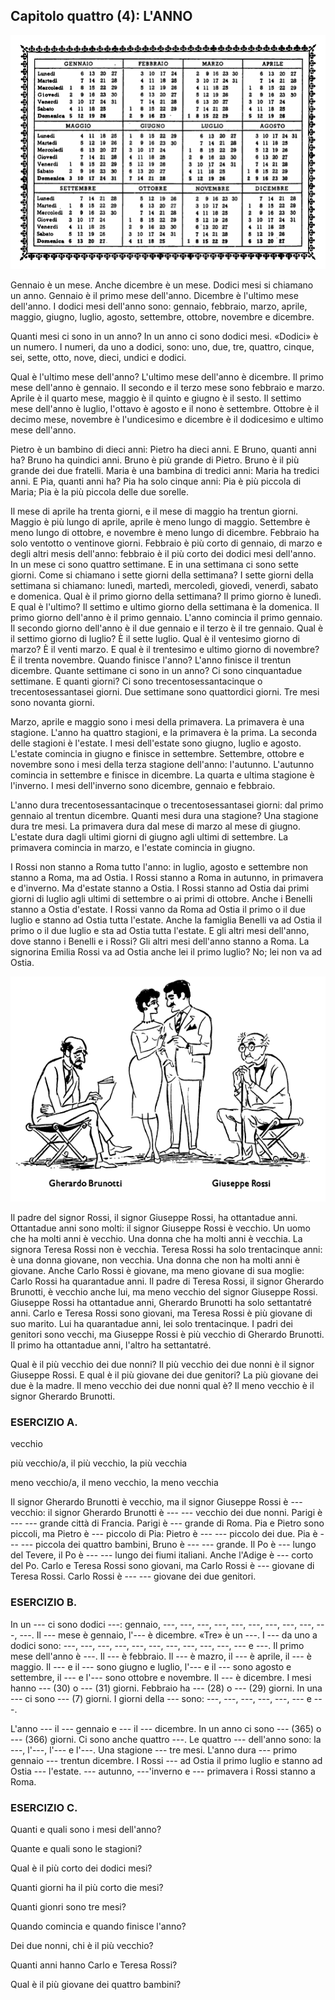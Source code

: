 ## Capitolo quattro (4): L'ANNO

![](../images/c4.1.png)

Gennaio è un mese. Anche dicembre è un mese. Dodici mesi si chiamano un anno. Gennaio è il primo mese dell'anno. Dicembre è l'ultimo mese dell'anno. I dodici mesi dell'anno sono: gennaio, febbraio, marzo, aprile, maggio, giugno, luglio, agosto, settembre, ottobre, novembre e dicembre.

Quanti mesi ci sono in un anno? In un anno ci sono dodici mesi. «Dodici» è un numero. I numeri, da uno a dodici, sono: uno, due, tre, quattro, cinque, sei, sette, otto, nove, dieci, undici e dodici.

Qual è l'ultimo mese dell'anno? L'ultimo mese dell'anno è dicembre. Il primo mese dell'anno è gennaio. Il secondo e il terzo mese sono febbraio e marzo. Aprile è il quarto mese, maggio è il quinto e giugno è il sesto. Il settimo mese dell'anno è luglio, l'ottavo è agosto e il nono è settembre. Ottobre è il decimo mese, novembre è l'undicesimo e dicembre è il dodicesimo e ultimo mese dell'anno. 

Pietro è un bambino di dieci anni: Pietro ha dieci anni. E Bruno, quanti anni ha? Bruno ha quindici anni. Bruno è più grande di Pietro. Bruno è il più grande dei due fratelli. Maria è una bambina di tredici anni: Maria ha tredici anni. E Pia, quanti anni ha? Pia ha solo cinque anni: Pia è più piccola di Maria; Pia è la più piccola delle due sorelle.

Il mese di aprile ha trenta giorni, e il mese di maggio ha trentun giorni. Maggio è più lungo di aprile, aprile è meno lungo di maggio. Settembre è meno lungo di ottobre, e novembre è meno lungo di dicembre. Febbraio ha solo ventotto o ventinove giorni. Febbraio è più corto di gennaio, di marzo e degli altri mesis dell'anno: febbraio è il più corto dei dodici mesi dell'anno. In un mese ci sono quattro settimane. E in una settimana ci sono sette giorni. Come si chiamano i sette giorni della settimana? I sette giorni della settimana si chiamano: lunedì, martedì, mercoledì, giovedì, venerdì, sabato e domenica. Qual è il primo giorno della settimana? Il primo giorno è lunedì. E qual è l'ultimo? Il settimo e ultimo giorno della settimana è la domenica. Il primo giorno dell'anno è il primo gennaio. L'anno comincia il primo gennaio. Il secondo giorno dell'anno è il due gennaio e il terzo è il tre gennaio. Qual è il settimo giorno di luglio? È il sette luglio. Qual è il ventesimo giorno di marzo? È il venti marzo. E qual è il trentesimo e ultimo giorno di novembre? È il trenta novembre. Quando finisce l'anno? L'anno finisce il trentun dicembre. Quante settimane ci sono in un anno? Ci sono cinquantadue settimane. E quanti giorni? Ci sono trecentosessantacinque o trecentosessantasei giorni. Due settimane sono quattordici giorni. Tre mesi sono novanta giorni.

Marzo, aprile e maggio sono i mesi della primavera. La primavera è una stagione. L'anno ha quattro stagioni, e la primavera è la prima. La seconda delle stagioni è l'estate. I mesi dell'estate sono giugno, luglio e agosto. L'estate comincia in giugno e finisce in settembre. Settembre, ottobre e novembre sono i mesi della terza stagione dell'anno: l'autunno. L'autunno comincia in settembre e finisce in dicembre. La quarta e ultima stagione è l'inverno. I mesi dell'inverno sono dicembre, gennaio e febbraio.

L'anno dura trecentosessantacinque o trecentosessantasei giorni: dal primo gennaio al trentun dicembre. Quanti mesi dura una stagione? Una stagione dura tre mesi. La primavera dura dal mese di marzo al mese di giugno. L'estate dura dagli ultimi giorni di giugno agli ultimi di settembre. La primavera comincia in marzo, e l'estate comincia in giugno.

I Rossi non stanno a Roma tutto l'anno: in luglio, agosto e settembre non stanno a Roma, ma ad Ostia. I Rossi stanno a Roma in autunno, in primavera e d'inverno. Ma d'estate stanno a Ostia. I Rossi stanno ad Ostia dai primi giorni di luglio agli ultimi di settembre o ai primi di ottobre. Anche i Benelli stanno a Ostia d'estate. I Rossi vanno da Roma ad Ostia il primo o il due luglio e stanno ad Ostia tutta l'estate. Anche la famiglia Benelli va ad Ostia il primo o il due luglio e sta ad Ostia tutta l'estate. E gli altri mesi dell'anno, dove stanno i Benelli e i Rossi? Gli altri mesi dell'anno stanno a Roma. La signorina Emilia Rossi va ad Ostia anche lei il primo luglio? No; lei non va ad Ostia.

![](../images/c4.2.png)

Il padre del signor Rossi, il signor Giuseppe Rossi, ha ottantadue anni. Ottantadue anni sono molti: il signor Giuseppe Rossi è vecchio. Un uomo che ha molti anni è vecchio. Una donna che ha molti anni è vecchia. La signora Teresa Rossi non è vecchia. Teresa Rossi ha solo trentacinque anni: è una donna giovane, non vecchia. Una donna che non ha molti anni è giovane. Anche Carlo Rossi è giovane, ma meno giovane di sua moglie: Carlo Rossi ha quarantadue anni. Il padre di Teresa Rossi, il signor Gherardo Brunotti, è vecchio anche lui, ma meno vecchio del signor Giuseppe Rossi. Giuseppe Rossi ha ottantadue anni, Gherardo Brunotti ha solo settantatré anni. Carlo e Teresa Rossi sono giovani, ma Teresa Rossi è più giovane di suo marito. Lui ha quarantadue anni, lei solo trentacinque. I padri dei genitori sono vecchi, ma Giuseppe Rossi è più vecchio di Gherardo Brunotti. Il primo ha ottantadue anni, l'altro ha settantatré.

Qual è il più vecchio dei due nonni? Il più vecchio dei due nonni è il signor Giuseppe Rossi. E qual è il più giovane dei due genitori? La più giovane dei due è la madre. Il meno vecchio dei due nonni qual è? Il meno vecchio è il signor Gherardo Brunotti.

### ESERCIZIO A.

vecchio

più vecchio/a, il più vecchio, la più vecchia

meno vecchio/a, il meno vecchio, la meno vecchia

Il signor Gherardo Brunotti è vecchio, ma il signor Giuseppe Rossi è --- vecchio: il signor Gherardo Brunotti è --- --- vecchio dei due nonni. Parigi è --- --- grande città di Francia. Parigi è --- grande di Roma. Pia e Pietro sono piccoli, ma Pietro è --- piccolo di Pia: Pietro è --- --- piccolo dei due. Pia è --- --- piccola dei quattro bambini, Bruno è --- --- grande. Il Po è --- lungo del Tevere, il Po è --- --- lungo dei fiumi italiani. Anche l'Adige è --- corto del Po. Carlo e Teresa Rossi sono giovani, ma Carlo Rossi è --- giovane di Teresa Rossi. Carlo Rossi è --- --- giovane dei due genitori.



### ESERCIZIO B.

In un --- ci sono dodici ---: gennaio, ---, ---, ---, ---, ---, ---, ---, ---, ---, ---, ---. Il --- mese è gennaio, l'--- è dicembre. «Tre» è un ---. I --- da uno a dodici sono: ---, ---, ---, ---, ---, ---, ---, ---, ---, ---, --- e ---. Il primo mese dell'anno è ---. Il --- è febbraio. Il --- è mazro, il --- è aprile, il --- è maggio. Il --- e il --- sono giugno e luglio, l'--- e il --- sono agosto e settembre, il --- e l'--- sono ottobre e novembre. Il --- è dicembre. I mesi hanno --- (30) o --- (31) giorni. Febbraio ha --- (28) o --- (29) giorni. In una --- ci sono --- (7) giorni. I giorni della --- sono: ---, ---, ---, ---, ---, --- e ---.

L'anno --- il --- gennaio e --- il --- dicembre. In un anno ci sono --- (365) o --- (366) giorni. Ci sono anche quattro ---. Le quattro --- dell'anno sono: la ---, l'---, l'--- e l'---. Una stagione --- tre mesi. L'anno dura --- primo gennaio --- trentun dicembre. I Rossi --- ad Ostia il primo luglio e stanno ad Ostia --- l'estate. --- autunno, ---'inverno e --- primavera i Rossi stanno a Roma.



### ESERCIZIO C.

Quanti e quali sono i mesi dell'anno?

Quante e quali sono le stagioni?

Qual è il più corto dei dodici mesi? 

Quanti giorni ha il più corto die mesi?

Quanti gionri sono tre mesi?

Quando comincia e quando finisce l'anno? 

Dei due nonni, chi è il più vecchio?

Quanti anni hanno Carlo e Teresa Rossi?

Qual è il più giovane dei quattro bambini?

<!--stackedit_data:
eyJoaXN0b3J5IjpbMTUwOTg4NDg5NCwxODk0NDI1MDA4LC02Nz
ExNTA4NjldfQ==
-->